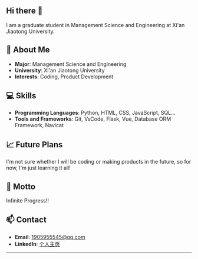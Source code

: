 ## Hi there 👋

<!--
**SK8-j/SK8-J** is a ✨ _special_ ✨ repository because its `README.md` (this file) appears on your GitHub profile.

Here are some ideas to get you started:

- 🔭 I’m currently working on ...
- 🌱 I’m currently learning ...
- 👯 I’m looking to collaborate on ...
- 🤔 I’m looking for help with ...
- 💬 Ask me about ...
- 📫 How to reach me: ...
- 😄 Pronouns: ...
- ⚡ Fun fact: ...
-->
I am a graduate student in Management Science and Engineering at Xi'an Jiaotong University.

## 🤔 About Me

- **Major**: Management Science and Engineering
- **University**: Xi'an Jiaotong University
- **Interests**: Coding, Product Development

## 💻 Skills

- **Programming Languages**: Python, HTML, CSS, JavaScript, SQL...
- **Tools and Frameworks**: Git, VsCode, Flask, Vue, Database ORM Framework, Navicat

## 📈 Future Plans

I'm not sure whether I will be coding or making products in the future, so for now, I'm just learning it all!

## 🌟 Motto

Infinite Progress!!

## 📫 Contact

- **Email**: 1905955545@qq.com
- **LinkedIn**: [个人主页](https://sk8-j.github.io/)

---

